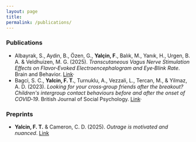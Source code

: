 ```yaml
---
layout: page
title:
permalink: /publications/
---
```

### Publications
- Albayrak, S., Aydin, B., Özen, G., **Yalçin, F**., Balık, M., Yanık, H., Urgen, B. A. & Veldhuizen, M. G. (2025). *Transcutaneous Vagus Nerve Stimulation Effects on Flavor‐Evoked Electroencephalogram and Eye‐Blink Rate*. Brain and Behavior. 
  [Link](https://onlinelibrary.wiley.com/doi/full/10.1002/brb3.70355)· 
- Bagci, S. C., **Yalcin, F. T.**, Turnuklu, A., Vezzali, L., Tercan, M., & Yilmaz, A. D. (2023). *Looking for your cross‐group friends after the breakout? Children's intergroup contact behaviours before and after the onset of COVID‐19*. British Journal of Social Psychology. 
  [Link](https://bpspsychub.onlinelibrary.wiley.com/doi/full/10.1111/bjso.12616)· 

### Preprints
- **Yalcin, F. T.** & Cameron, C. D. (2025). *Outrage is motivated and nuanced*. 
  [Link](https://osf.io/preprints/psyarxiv/xcmta_v1)
